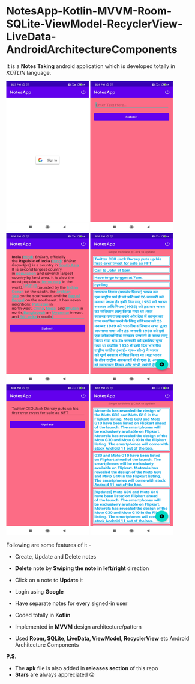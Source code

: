 # NotesApp-Kotlin-MVVM-Room-SQLite-ViewModel-RecyclerView-LiveData-AndroidArchitectureComponents

It is a **Notes Taking** android application which is developed totally in *KOTLIN* language.

<img src="images/a.jpg" width="220" height="400"> <img src="images/b.jpg" width="220" height="400"> <img src="images/c.jpg" width="220" height="400"> <img src="images/d.jpg" width="220" height="400"> <img src="images/e.jpg" width="220" height="400"> <img src="images/f.jpg" width="220" height="400">

Following are some features of it -

* Create, Update and Delete notes
* **Delete** note by **Swiping the note in left/right** direction
* Click on a note to **Update** it
* Login using **Google**
* Have separate notes for every signed-in user

* Coded totally in **Kotlin**
* Implemented in **MVVM** design architecture/pattern
* Used **Room, SQLite, LiveData, ViewModel, RecyclerView** etc Android Architecture Components


**P.S.** 
* The **apk** file is also added in **releases section** of this repo
* **Stars** are always appreciated 😜






